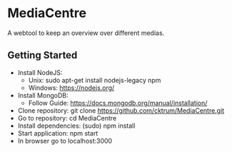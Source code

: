 # MediaCentre
A webtool to keep an overview over different medias.

## Getting Started
- Install NodeJS: 
  - Unix: sudo apt-get install nodejs-legacy npm
  - Windows: https://nodejs.org/
- Install MongoDB:
  - Follow Guide: https://docs.mongodb.org/manual/installation/
- Clone repository: git clone https://github.com/cktrum/MediaCentre.git
- Go to repository: cd MediaCentre
- Install dependencies: (sudo) npm install
- Start application: npm start
- In browser go to localhost:3000
